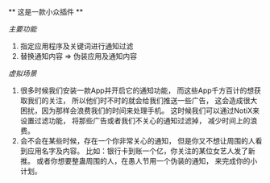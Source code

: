 ** 这是一款小众插件 **

*主要功能*
 1. 指定应用程序及关键词进行通知过滤
 2. 替换通知内容 => 伪装应用及通知内容
          
*虚拟场景*
 1. 很多时候我们安装一款App并开启它的通知功能，
    而这些App千方百计的想获取我们的关注，
    所以他们时不时的就会给我们推送一些广告，
    这会造成很大困扰，因为那样会浪费我们的时间来处理手机。
    这时候我们可以通过NotiX来设置过滤功能，
    将那些广告或者我们不关心的通知过滤掉，
    减少时间上的浪费。
 2. 会不会在某些时候，存在一个你非常关心的通知，
    但是你又不想让周围的人看到应用名字及内容。
    比如：银行卡到账一个亿，你关注的某位女艺人发了新推。
    或者你想要整蛊周围的人，在愚人节用一个伪装的通知，
    来完成你的小计划。